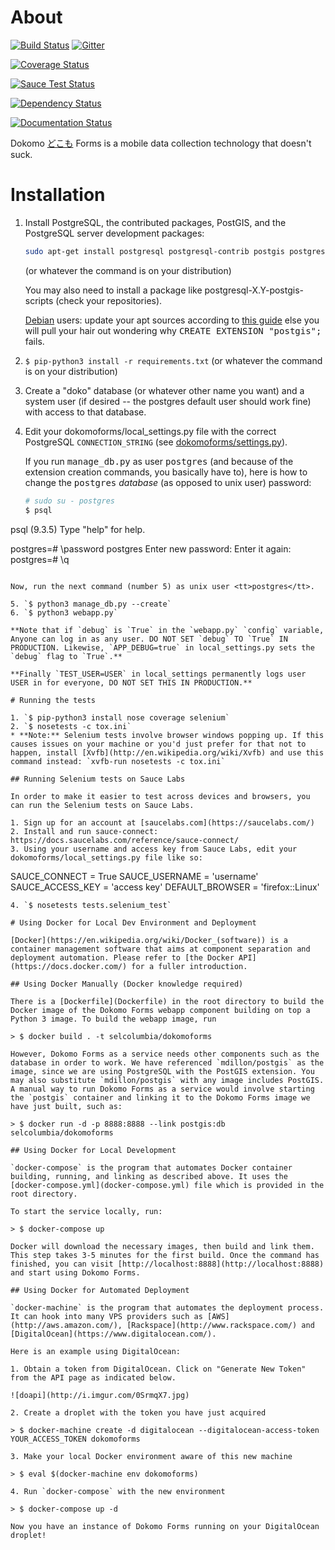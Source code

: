# About
[![Build Status](https://travis-ci.org/SEL-Columbia/dokomoforms.svg?branch=master)](https://travis-ci.org/SEL-Columbia/dokomoforms)
[![Gitter](https://badges.gitter.im/Join%20Chat.svg)](https://gitter.im/SEL-Columbia/dokomoforms?utm_source=badge&utm_medium=badge&utm_campaign=pr-badge&utm_content=badge)

[![Coverage Status](https://coveralls.io/repos/SEL-Columbia/dokomoforms/badge.svg?branch=master)](https://coveralls.io/r/SEL-Columbia/dokomoforms?branch=master)

[![Sauce Test Status](https://saucelabs.com/browser-matrix/dokomo_sauce_matrix.svg)](https://saucelabs.com/u/dokomo_sauce_matrix)

[![Dependency Status](https://gemnasium.com/SEL-Columbia/dokomoforms.svg)](https://gemnasium.com/SEL-Columbia/dokomoforms)

[![Documentation Status](https://readthedocs.org/projects/dokomoforms/badge/?version=latest)](https://readthedocs.org/projects/dokomoforms/?badge=latest)

Dokomo [どこも](http://tangorin.com/general/%E3%81%A9%E3%81%93%E3%82%82) Forms is a mobile data collection technology that doesn't suck.

# Installation

1. Install PostgreSQL, the contributed packages, PostGIS, and the PostgreSQL server development packages:

   ```sh
   sudo apt-get install postgresql postgresql-contrib postgis postgresql-server-dev-all
   ```
   
   (or whatever the command is on your distribution)

   You may also need to install a package like postgresql-X.Y-postgis-scripts (check your repositories).
   
   [Debian](http://www.debian.org/) users: update your apt sources according to [this guide](https://wiki.postgresql.org/wiki/Apt) else you will pull your hair out wondering why <tt>CREATE EXTENSION "postgis";</tt> fails.
   
2. `$ pip-python3 install -r requirements.txt` (or whatever the command is on your distribution)
3. Create a "doko" database (or whatever other name you want) and a system user (if desired -- the postgres default user should work fine) with access to that database.
4. Edit your dokomoforms/local_settings.py file with the correct PostgreSQL `CONNECTION_STRING` (see [dokomoforms/settings.py](dokomoforms/settings.py)).

   If you run <tt>manage_db.py</tt> as user <tt>postgres</tt> (and because of the extension creation commands, you basically have to), here is how to change the <tt>postgres</tt> *database* (as opposed to unix user) password:
   
   ```sh
   # sudo su - postgres
   $ psql
psql (9.3.5)
Type "help" for help.

postgres=# \password postgres
Enter new password: 
Enter it again: 
postgres=# \q
   ```
   
   Now, run the next command (number 5) as unix user <tt>postgres</tt>.
   
5. `$ python3 manage_db.py --create`
6. `$ python3 webapp.py`

**Note that if `debug` is `True` in the `webapp.py` `config` variable, Anyone can log in as any user. DO NOT SET `debug` TO `True` IN PRODUCTION. Likewise, `APP_DEBUG=true` in local_settings.py sets the `debug` flag to `True`.** 

**Finally `TEST_USER=USER` in local_settings permanently logs user USER in for everyone, DO NOT SET THIS IN PRODUCTION.**

# Running the tests

1. `$ pip-python3 install nose coverage selenium`
2. `$ nosetests -c tox.ini`
  * **Note:** Selenium tests involve browser windows popping up. If this causes issues on your machine or you'd just prefer for that not to happen, install [Xvfb](http://en.wikipedia.org/wiki/Xvfb) and use this command instead: `xvfb-run nosetests -c tox.ini`

## Running Selenium tests on Sauce Labs

In order to make it easier to test across devices and browsers, you can run the Selenium tests on Sauce Labs.

1. Sign up for an account at [saucelabs.com](https://saucelabs.com/)
2. Install and run sauce-connect: https://docs.saucelabs.com/reference/sauce-connect/
3. Using your username and access key from Sauce Labs, edit your dokomoforms/local_settings.py file like so:

  ```
  SAUCE_CONNECT = True
  SAUCE_USERNAME = 'username'
  SAUCE_ACCESS_KEY = 'access key'
  DEFAULT_BROWSER = 'firefox::Linux'
  ```
4. `$ nosetests tests.selenium_test`

# Using Docker for Local Dev Environment and Deployment

[Docker](https://en.wikipedia.org/wiki/Docker_(software)) is a container management software that aims at component separation and deployment automation. Please refer to [the Docker API](https://docs.docker.com/) for a fuller introduction.

## Using Docker Manually (Docker knowledge required)

There is a [Dockerfile](Dockerfile) in the root directory to build the Docker image of the Dokomo Forms webapp component building on top a Python 3 image. To build the webapp image, run 

> $ docker build . -t selcolumbia/dokomoforms

However, Dokomo Forms as a service needs other components such as the database in order to work. We have referenced `mdillon/postgis` as the image, since we are using PostgreSQL with the PostGIS extension. You may also substitute `mdillon/postgis` with any image includes PostGIS. A manual way to run Dokomo Forms as a service would involve starting the `postgis` container and linking it to the Dokomo Forms image we have just built, such as:

> $ docker run -d -p 8888:8888 --link postgis:db selcolumbia/dokomoforms

## Using Docker for Local Development

`docker-compose` is the program that automates Docker container building, running, and linking as described above. It uses the [docker-compose.yml](docker-compose.yml) file which is provided in the root directory.

To start the service locally, run:

> $ docker-compose up

Docker will download the necessary images, then build and link them. This step takes 3-5 minutes for the first build. Once the command has finished, you can visit [http://localhost:8888](http://localhost:8888) and start using Dokomo Forms.

## Using Docker for Automated Deployment

`docker-machine` is the program that automates the deployment process. It can hook into many VPS providers such as [AWS](http://aws.amazon.com/), [Rackspace](http://www.rackspace.com/) and [DigitalOcean](https://www.digitalocean.com/). 

Here is an example using DigitalOcean:

1. Obtain a token from DigitalOcean. Click on "Generate New Token" from the API page as indicated below.

  ![doapi](http://i.imgur.com/0SrmqX7.jpg)

2. Create a droplet with the token you have just acquired

  > $ docker-machine create -d digitalocean --digitalocean-access-token YOUR_ACCESS_TOKEN dokomoforms

3. Make your local Docker environment aware of this new machine

  > $ eval $(docker-machine env dokomoforms)

4. Run `docker-compose` with the new environment

  > $ docker-compose up -d

Now you have an instance of Dokomo Forms running on your DigitalOcean droplet!
